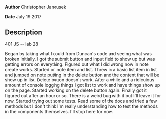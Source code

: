 **Author** Christopher Janousek

**Date** July 19 2017

## Description
401 JS -- lab 28

Began by taking what I could from Duncan's code and seeing what was broken initially. I got the submit button and input field to show up but was getting errors on everything. Figured out what I did wrong now in note create works.  Started on note item and list. Threw in a basic list item in list and jumped on note putting in the delete button and the content that will be show up in list. Delete button doesn't work. After a while and a ridiculous amount of console logging things I got list to work and have things show up on the page. Started working on the delete button again. Finally got it figured out after an hour or so. There is a weird bug with it but I'll leave it for now. Started trying out some tests. Read some of the docs and tried a few methods but I don't think I'm really understanding how to test the methods in the components themselves. I'll stop here for now.
